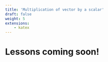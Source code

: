 ```yaml
---
title: 'Multiplication of vector by a scalar'
draft: false
weight: 5
extensions:
    - katex
---
```


# Lessons coming soon!